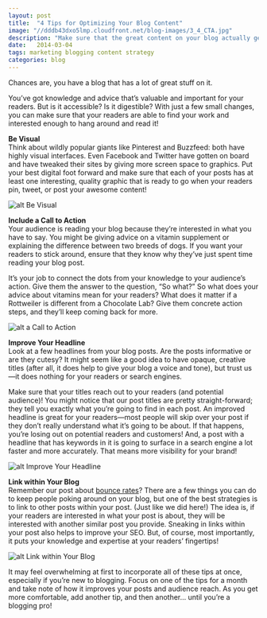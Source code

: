 ```yaml
---
layout: post
title:  "4 Tips for Optimizing Your Blog Content"
image: "//dddb43dxo5lmp.cloudfront.net/blog-images/3_4_CTA.jpg"
description: "Make sure that the great content on your blog actually gets read. Use these 4 easy tips to optimize your blog post content."
date:   2014-03-04
tags: marketing blogging content strategy
categories: blog
---
```


Chances are, you have a blog that has a lot of great stuff on it. 

You’ve got knowledge and advice that’s valuable and important for your readers. But is it accessible? Is it digestible? With just a few small changes, you can make sure that your readers are able to find your work and interested enough to hang around and read it!

**Be Visual**<br/>
Think about wildly popular giants like Pinterest and Buzzfeed: both have highly visual interfaces. Even Facebook and Twitter have gotten on board and have tweaked their sites by giving more screen space to graphics. Put your best digital foot forward and make sure that each of your posts has at least one interesting, quality graphic that is ready to go when your readers pin, tweet, or post your awesome content!

![alt Be Visual](//dddb43dxo5lmp.cloudfront.net/blog-images/fkE8z.gif "Be Visual") 

**Include a Call to Action**<br/>
Your audience is reading your blog because they’re interested in what you have to say.  You might be giving advice on a vitamin supplement or explaining the difference between two breeds of dogs. If you want your readers to stick around, ensure that they know why they’ve just spent time reading your blog post.

It’s your job to connect the dots from your knowledge to your audience’s action. Give them the answer to the question, “So what?” So what does your advice about vitamins mean for your readers? What does it matter if a Rottweiler is different from a Chocolate Lab?  Give them concrete action steps, and they’ll keep coming back for more.

![alt a Call to Action](//dddb43dxo5lmp.cloudfront.net/blog-images/HurrjOo.gif "a Call to Action")

**Improve Your Headline**<br/>
Look at a few headlines from your blog posts. Are the posts informative or are they cutesy? It might seem like a good idea to have opaque, creative titles (after all, it does help to give your blog a voice and tone), but trust us—it does nothing for your readers or search engines.
 
Make sure that your titles reach out to your readers (and potential audience)! You might notice that our post titles are pretty straight-forward; they tell you exactly what you’re going to find in each post. An improved headline is great for your readers—most people will skip over your post if they don’t really understand what it’s going to be about.  If that happens, you’re losing out on potential readers and customers! And, a post with a headline that has keywords in it is going to surface in a search engine a lot faster and more accurately.  That means more visibility for your brand!

![alt Improve Your Headline](//dddb43dxo5lmp.cloudfront.net/blog-images/clapping.gif "Improve Your Headline")

**Link within Your Blog**<br/>
Remember our post about [bounce rates](http://www.goinfinitus.com/myposts/high-bounce-rate)? There are a few things you can do to keep people poking around on your blog, but one of the best strategies is to link to other posts within your post. (Just like we did here!) The idea is, if your readers are interested in what your post is about, they will be interested with another similar post you provide. Sneaking in links within your post also helps to improve your SEO. But, of course, most importantly, it puts your knowledge and expertise at your readers’ fingertips!

![alt Link within Your Blog](//dddb43dxo5lmp.cloudfront.net/blog-images/chain.gif "Link within Your Blog")

It may feel overwhelming at first to incorporate all of these tips at once, especially if you’re new to blogging. Focus on one of the tips for a month and take note of how it improves your posts and audience reach. As you get more comfortable, add another tip, and then another… until you’re a blogging pro! 